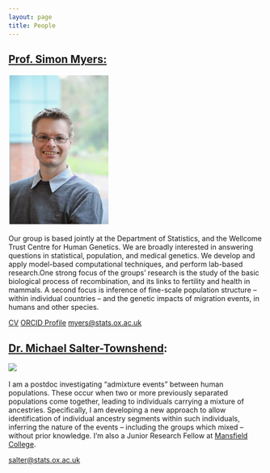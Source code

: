 ```yaml
---
layout: page
title: People
---
```

## [Prof. Simon Myers:](http://www.stats.ox.ac.uk/~myers/)

<span class="image left"><img src="images/simon_myers.png" /></span>

Our group is based jointly at the Department of Statistics, and the Wellcome Trust Centre for Human Genetics. We are broadly interested in answering questions in statistical, population, and medical genetics. We develop and apply model-based computational techniques, and perform lab-based research.One strong focus of the groups’ research is the study of the basic biological process of recombination, and its links to fertility and health in mammals. A second focus is inference of  fine-scale population structure – within individual countries – and the genetic impacts of migration events, in humans and other species.

[CV](http://www.stats.ox.ac.uk/~myers/CV.docx)
[ORCID Profile](http://orcid.org/0000-0002-2585-9626)
[myers@stats.ox.ac.uk](mailto:myers@stats.ox.ac.uk)

## [Dr. Michael Salter-Townshend](https://sites.google.com/site/mikesaltertownshend/):

<span class="image right"><img src="images/mst.png" /></span>

I am a postdoc investigating “admixture events” between human populations. These occur when two or more previously separated populations come together, leading to individuals carrying a mixture of ancestries. Specifically, I am developing a new approach to allow identification of individual ancestry segments within such individuals, inferring the nature of the events – including the groups which mixed – without prior knowledge. I’m also a Junior Research Fellow at [Mansfield College](https://www.mansfield.ox.ac.uk/).

[salter@stats.ox.ac.uk](mailto:salter@stats.ox.ac.uk)